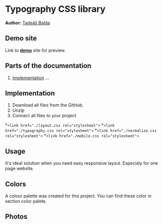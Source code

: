 # Typography CSS library
**Author:** [Tadeáš Balda](https://github.com/tadeasbalda)
## Demo site
Link to **[demo](https://pslib-cz.github.io/2022l4web-css-typographic-library-tadeasbalda/)** site for preview.
## Parts of the documentation
1. [Implementation](https://pslib-cz.github.io/2022l4web-css-typographic-library-tadeasbalda#Implementation)
...
## Implementation
1) Download all files from the GitHub.
2) Unzip 
3) Connect all  files to your project

*```<link href="./layout.css rel="stylesheet">```
*```<link href="./typography.css rel="stylesheet">```
*```<link href="./normalize.css rel="stylesheet">```
*```<link href="./mobile.css rel="stylesheet">```

## Usage
It's ideal solution when you need easy responsive layout. Especialy for one page website.

## Colors
A colour palette was created for this project. You can find these color in section color palete. 
## Photos
